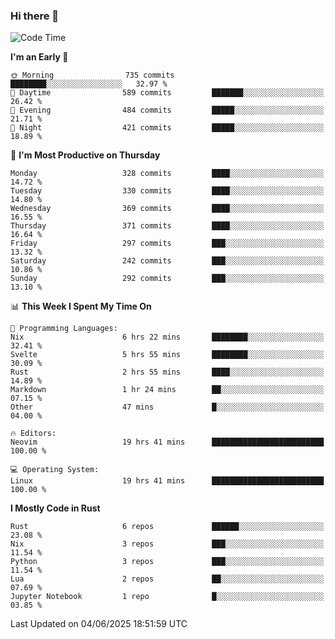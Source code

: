 ### Hi there 👋
<!--START_SECTION:waka-->
![Code Time](http://img.shields.io/badge/Code%20Time-619%20hrs-blue)

**I'm an Early 🐤** 

```text
🌞 Morning                735 commits         ████████░░░░░░░░░░░░░░░░░   32.97 % 
🌆 Daytime                589 commits         ███████░░░░░░░░░░░░░░░░░░   26.42 % 
🌃 Evening                484 commits         █████░░░░░░░░░░░░░░░░░░░░   21.71 % 
🌙 Night                  421 commits         █████░░░░░░░░░░░░░░░░░░░░   18.89 % 
```
📅 **I'm Most Productive on Thursday** 

```text
Monday                   328 commits         ████░░░░░░░░░░░░░░░░░░░░░   14.72 % 
Tuesday                  330 commits         ████░░░░░░░░░░░░░░░░░░░░░   14.80 % 
Wednesday                369 commits         ████░░░░░░░░░░░░░░░░░░░░░   16.55 % 
Thursday                 371 commits         ████░░░░░░░░░░░░░░░░░░░░░   16.64 % 
Friday                   297 commits         ███░░░░░░░░░░░░░░░░░░░░░░   13.32 % 
Saturday                 242 commits         ███░░░░░░░░░░░░░░░░░░░░░░   10.86 % 
Sunday                   292 commits         ███░░░░░░░░░░░░░░░░░░░░░░   13.10 % 
```


📊 **This Week I Spent My Time On** 

```text
💬 Programming Languages: 
Nix                      6 hrs 22 mins       ████████░░░░░░░░░░░░░░░░░   32.41 % 
Svelte                   5 hrs 55 mins       ████████░░░░░░░░░░░░░░░░░   30.09 % 
Rust                     2 hrs 55 mins       ████░░░░░░░░░░░░░░░░░░░░░   14.89 % 
Markdown                 1 hr 24 mins        ██░░░░░░░░░░░░░░░░░░░░░░░   07.15 % 
Other                    47 mins             █░░░░░░░░░░░░░░░░░░░░░░░░   04.00 % 

🔥 Editors: 
Neovim                   19 hrs 41 mins      █████████████████████████   100.00 % 

💻 Operating System: 
Linux                    19 hrs 41 mins      █████████████████████████   100.00 % 
```

**I Mostly Code in Rust** 

```text
Rust                     6 repos             ██████░░░░░░░░░░░░░░░░░░░   23.08 % 
Nix                      3 repos             ███░░░░░░░░░░░░░░░░░░░░░░   11.54 % 
Python                   3 repos             ███░░░░░░░░░░░░░░░░░░░░░░   11.54 % 
Lua                      2 repos             ██░░░░░░░░░░░░░░░░░░░░░░░   07.69 % 
Jupyter Notebook         1 repo              █░░░░░░░░░░░░░░░░░░░░░░░░   03.85 % 
```




 Last Updated on 04/06/2025 18:51:59 UTC
<!--END_SECTION:waka-->

<!--
**YoganshSharma/YoganshSharma** is a ✨ _special_ ✨ repository because its `README.md` (this file) appears on your GitHub profile.

Here are some ideas to get you started:

- 🔭 I’m currently working on ...
- 🌱 I’m currently learning ...
- 👯 I’m looking to collaborate on ...
- 🤔 I’m looking for help with ...
- 💬 Ask me about ...
- 📫 How to reach me: ...
- 😄 Pronouns: ...
- ⚡ Fun fact: ...
-->
